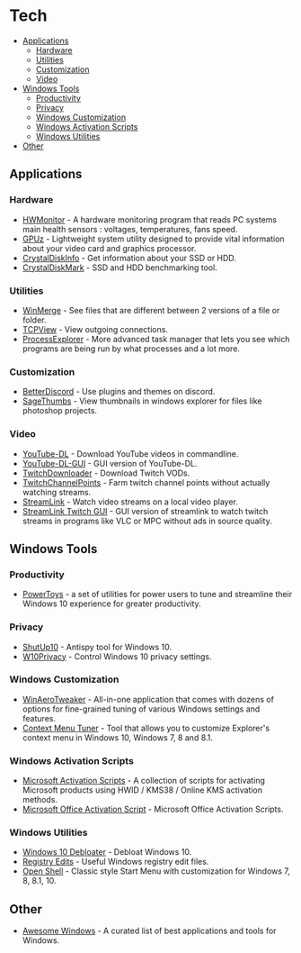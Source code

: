 # Tech
<!-- vim-markdown-toc GFM -->

- [Applications](#applications)
  - [Hardware](#hardware)
  - [Utilities](#utilities)
  - [Customization](#customization)
  - [Video](#video)
- [Windows Tools](#windows-tools)
  - [Productivity](#productivity)
  - [Privacy](#privacy)
  - [Windows Customization](#windows-customization)
  - [Windows Activation Scripts](#windows-activation-scripts)
  - [Windows Utilities](#windows-utilities)
- [Other](#other)

<!-- vim-markdown-toc -->

## Applications

### Hardware

- [HWMonitor](https://www.cpuid.com/softwares/hwmonitor.html) - A hardware monitoring program that reads PC systems main health sensors : voltages, temperatures, fans speed.
- [GPUz](https://www.techpowerup.com/gpuz/) - Lightweight system utility designed to provide vital information about your video card and graphics processor.
- [CrystalDiskInfo](https://crystalmark.info/redirect.php?product=CrystalDiskInfoInstaller) - Get information about your SSD or HDD.
- [CrystalDiskMark](https://crystalmark.info/redirect.php?product=CrystalDiskMarkInstaller) - SSD and HDD benchmarking tool.

### Utilities

- [WinMerge](https://winmerge.org/downloads/?lang=en) - See files that are different between 2 versions of a file or folder.
- [TCPView](https://download.sysinternals.com/files/TCPView.zip) - View outgoing connections.
- [ProcessExplorer](https://download.sysinternals.com/files/ProcessExplorer.zip) - More advanced task manager that lets you see which programs are being run by what processes and a lot more.

### Customization

- [BetterDiscord](https://github.com/rauenzi/BetterDiscordApp/releases) - Use plugins and themes on discord.
- [SageThumbs](https://sourceforge.net/projects/sagethumbs/) - View thumbnails in windows explorer for files like photoshop projects.

### Video

- [YouTube-DL](https://github.com/ytdl-org/youtube-dl/releases) - Download YouTube videos in commandline.
- [YouTube-DL-GUI](https://mrs0m30n3.github.io/youtube-dl-gui/) - GUI version of YouTube-DL.
- [TwitchDownloader](https://github.com/lay295/TwitchDownloader/releases) - Download Twitch VODs.
- [TwitchChannelPoints](https://github.com/lay295/TwitchChannelPoints) - Farm twitch channel points without actually watching streams.
- [StreamLink](https://github.com/streamlink/streamlink/releases) - Watch video streams on a local video player.
- [StreamLink Twitch GUI](https://github.com/streamlink/streamlink-twitch-gui/releases) - GUI version of streamlink to watch twitch streams in programs like VLC or MPC without ads in source quality.

## Windows Tools

### Productivity

- [PowerToys](https://github.com/microsoft/PowerToys/releases) - a set of utilities for power users to tune and streamline their Windows 10 experience for greater productivity.

### Privacy

- [ShutUp10](https://www.oo-software.com/en/shutup10) - Antispy tool for Windows 10.
- [W10Privacy](https://www.w10privacy.de/deutsch-start/download/) - Control Windows 10 privacy settings.

### Windows Customization

- [WinAeroTweaker](https://winaerotweaker.com/) - All-in-one application that comes with dozens of options for fine-grained tuning of various Windows settings and features.
- [Context Menu Tuner](https://winaero.com/context-menu-tuner/) - Tool that allows you to customize Explorer's context menu in Windows 10, Windows 7, 8 and 8.1.

### Windows Activation Scripts

- [Microsoft Activation Scripts](https://github.com/massgravel/Microsoft-Activation-Scripts) - A collection of scripts for activating Microsoft products using HWID / KMS38 / Online KMS activation methods.
- [Microsoft Office Activation Script](https://github.com/jm33-m0/kms-activate) - Microsoft Office Activation Scripts.

### Windows Utilities

- [Windows 10 Debloater](https://github.com/Sycnex/Windows10Debloater) - Debloat Windows 10.
- [Registry Edits](https://github.com/jlambert360/Tech/tree/main/Registry%20Edits) - Useful Windows registry edit files.
- [Open Shell](https://github.com/Open-Shell/Open-Shell-Menu) - Classic style Start Menu with customization for Windows 7, 8, 8.1, 10.

## Other

- [Awesome Windows](https://github.com/Awesome-Windows/Awesome) - A curated list of best applications and tools for Windows.
